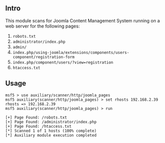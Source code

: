 ## Intro

This module scans for Joomla Content Management System running on a web server for the following pages:

 1. `robots.txt`
 2. `administrator/index.php`
 3. `admin/`
 4. `index.php/using-joomla/extensions/components/users-component/registration-form`
 5. `index.php/component/users/?view=registration`
 6. `htaccess.txt`
 

## Usage

```
msf5 > use auxiliary/scanner/http/joomla_pages 
msf5 auxiliary(scanner/http/joomla_pages) > set rhosts 192.168.2.39
rhosts => 192.168.2.39
msf5 auxiliary(scanner/http/joomla_pages) > run

[+] Page Found: /robots.txt
[+] Page Found: /administrator/index.php
[+] Page Found: /htaccess.txt
[*] Scanned 1 of 1 hosts (100% complete)
[*] Auxiliary module execution completed
```
